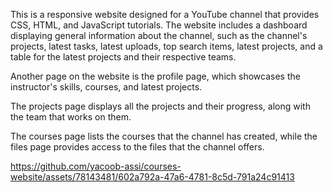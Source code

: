 This is a responsive website designed for a YouTube channel that provides CSS, HTML, and JavaScript tutorials. The website includes a dashboard displaying general information about the channel, such as the channel's projects, latest tasks, latest uploads, top search items, latest projects, and a table for the latest projects and their respective teams. 

Another page on the website is the profile page, which showcases the instructor's skills, courses, and latest projects. 

The projects page displays all the projects and their progress, along with the team that works on them. 

The courses page lists the courses that the channel has created, while the files page provides access to the files that the channel offers.


https://github.com/yacoob-assi/courses-website/assets/78143481/602a792a-47a6-4781-8c5d-791a24c91413

